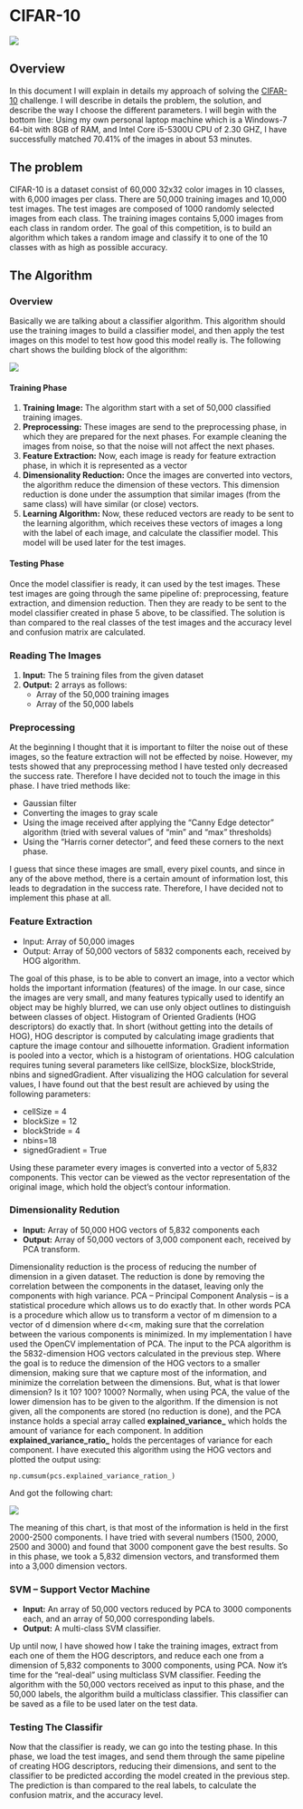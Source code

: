 # CIFAR-10

![](https://raw.githubusercontent.com/hudara/cifar-10/images/cifar-10.png)

## Overview
In this document I will explain in details my approach of solving the [CIFAR-10](https://www.cs.toronto.edu/~kriz/cifar.html) challenge.
I will describe in details the problem, the solution, and describe the way I choose the different parameters.
I will begin with the bottom line: Using my own personal laptop machine which is a Windows-7 64-bit with 8GB of RAM, and Intel Core i5-5300U CPU of 2.30 GHZ, I have successfully matched 70.41% of the images in about 53 minutes.

## The problem
CIFAR-10 is a dataset consist of 60,000 32x32 color images in 10 classes, with 6,000 images per class. There are 50,000 training images and 10,000 test images. The test images are composed of 1000 randomly selected images from each class. The training images contains 5,000 images from each class in random order.
The goal of this competition, is to build an algorithm which takes a random image and classify it to one of the 10 classes with as high as possible accuracy.

## The Algorithm
### Overview
Basically we are talking about a classifier algorithm. This algorithm should use the training images to build a classifier model, and then apply the test images on this model to test how good this model really is.
The following chart shows the building block of the algorithm:

![](https://raw.githubusercontent.com/hudara/cifar-10/images/algorithm.png)

#### Training Phase
1. **Training Image:** The algorithm start with a set of 50,000 classified training images.
2. **Preprocessing:** These images are send to the preprocessing phase, in which they are prepared for the next phases. For example cleaning the images from noise, so that the noise will not affect the next phases.
3. **Feature Extraction:** Now, each image is ready for feature extraction phase, in which it is represented as a vector
4. **Dimensionality Reduction:** Once the images are converted into vectors, the algorithm reduce the dimension of these vectors. This dimension reduction is done under the assumption that similar images (from the same class) will have similar (or close) vectors.
5. **Learning Algorithm:** Now, these reduced vectors are ready to be sent to the learning algorithm, which receives these vectors of images a long with the label of each image, and calculate the classifier model. This model will be used later for the test images.

#### Testing Phase
Once the model classifier is ready, it can used by the test images. 
These test images are going through the same pipeline of: preprocessing, feature extraction, and dimension reduction. 
Then they are ready to be sent to the model classifier created in phase 5 above, to be classified. 
The solution is than compared to the real classes of the test images and the accuracy level and confusion matrix are calculated. 

### Reading The Images
1. **Input:** The 5 training files from the given dataset
2. **Output:** 2 arrays as follows:
     - Array of the 50,000 training images
     - Array of the 50,000 labels

### Preprocessing
At the beginning I thought that it is important to filter the noise out of these images, so the feature extraction will not be effected by noise. However, my tests showed that any preprocessing method I have tested only decreased the success rate. Therefore I have decided not to touch the image in this phase. I have tried methods like:
- Gaussian filter
- Converting the images to gray scale
- Using the image received after applying the “Canny Edge detector” algorithm (tried with several values of “min” and “max” thresholds)
- Using the “Harris corner detector”, and feed these corners to the next phase.

I guess that since these images are small, every pixel counts, and since in any of the above method, there is a certain amount of information lost, this leads to degradation in the success rate. Therefore, I have decided not to implement this phase at all.

### Feature Extraction
- Input: Array of 50,000 images
- Output: Array of 50,000 vectors of 5832 components each, received by HOG algorithm.

The goal of this phase, is to be able to convert an image, into a vector which holds the important information (features) of the image. In our case, since the images are very small, and many features typically used to identify an object may be highly blurred, we can use only object outlines to distinguish between classes of object. Histogram of Oriented Gradients (HOG descriptors) do exactly that.
In short (without getting into the details of HOG), HOG descriptor is computed by calculating image gradients that capture the image contour and silhouette information. Gradient information is pooled into a vector, which is a histogram of orientations.
HOG calculation requires tuning several parameters like cellSize, blockSize, blockStride, nbins and signedGradient. After visualizing the HOG calculation for several values, I have found out that the best result are achieved by using the following parameters:
- cellSize = 4
- blockSize = 12
- blockStride = 4
- nbins=18
- signedGradient = True

Using these parameter every images is converted into a vector of 5,832 components. This vector can be viewed as the vector representation of the original image, which hold the object’s contour information.

### Dimensionality Redution
- **Input:** Array of 50,000 HOG vectors of 5,832 components each
- **Output:** Array of 50,000 vectors of 3,000 component each, received by PCA transform.

Dimensionality reduction is the process of reducing the number of dimension in a given dataset. The reduction is done by removing the correlation between the components in the dataset, leaving only the components with high variance.
PCA – Principal Component Analysis – is a statistical procedure which allows us to do exactly that. In other words PCA is a procedure which allow us to transform a vector of m dimension to a vector of d dimension where d<<m, making sure that the correlation between the various components is minimized.
In my implementation I have used the OpenCV implementation of PCA. The input to the PCA algorithm is the 5832-dimension HOG vectors calculated in the previous step. Where the goal is to reduce the dimension of the HOG vectors to a smaller dimension, making sure that we capture most of the information, and minimize the correlation between the dimensions. But, what is that lower dimension? Is it 10? 100? 1000?
Normally, when using PCA, the value of the lower dimension has to be given to the algorithm. If the dimension is not given, all the components are stored (no reduction is done), and the PCA instance holds a special array called **explained_variance_** which holds the amount of variance for each component. In addition **explained_variance_ratio_** holds the percentages of variance for each component.
I have executed this algorithm using the HOG vectors and plotted the output using:
```
np.cumsum(pcs.explained_variance_ration_)
```
And got the following chart:

![](https://raw.githubusercontent.com/hudara/cifar-10/images/pca.png)

The meaning of this chart, is that most of the information is held in the first 2000-2500 components. I have tried with several numbers (1500, 2000, 2500 and 3000) and found that 3000 component gave the best results. So in this phase, we took a 5,832 dimension vectors, and transformed them into a 3,000 dimension vectors.

### SVM – Support Vector Machine
- **Input:** An array of 50,000 vectors reduced by PCA to 3000 components each, and an array of 50,000 corresponding labels.
- **Output:** A multi-class SVM classifier.

Up until now, I have showed how I take the training images, extract from each one of them the HOG descriptors, and reduce each one from a dimension of 5,832 components to 3000 components, using PCA.
Now it’s time for the “real-deal” using multiclass SVM classifier. Feeding the algorithm with the 50,000 vectors received as input to this phase, and the 50,000 labels, the algorithm build a multiclass classifier. This classifier can be saved as a file to be used later on the test data. 

### Testing The Classifir
Now that the classifier is ready, we can go into the testing phase. In this phase, we load the test images, and send them through the same pipeline of creating HOG descriptors, reducing their dimensions, and sent to the classifier to be predicted according the model created in the previous step.
The prediction is than compared to the real labels, to calculate the confusion matrix, and the accuracy level.
